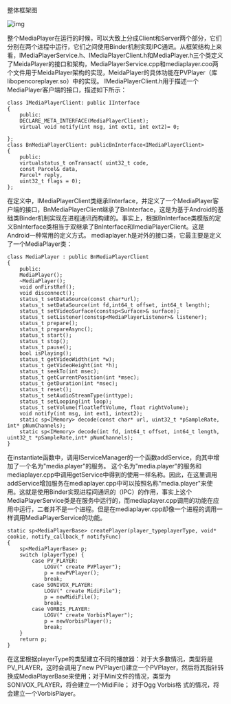 整体框架图

![img](http://emanual.github.io/md-android/img/media_media/01_media.jpg) 

整个MediaPlayer在运行的时候，可以大致上分成Client和Server两个部分，它们分别在两个进程中运行，它们之间使用Binder机制实现IPC通讯。从框架结构上来看，IMediaPlayerService.h、IMediaPlayerClient.h和MediaPlayer.h三个类定义了MeidaPlayer的接口和架构，MediaPlayerService.cpp和mediaplayer.coo两个文件用于MeidaPlayer架构的实现，MeidaPlayer的具体功能在PVPlayer（库libopencoreplayer.so）中的实现。
IMediaPlayerClient.h用于描述一个MediaPlayer客户端的接口，描述如下所示：
```  
class IMediaPlayerClient: public IInterface
{
	public:
	DECLARE_META_INTERFACE(MediaPlayerClient);
	virtual void notify(int msg, int ext1, int ext2)= 0;

};
class BnMediaPlayerClient: publicBnInterface<IMediaPlayerClient>
{
	public:
	virtualstatus_t onTransact( uint32_t code,
	const Parcel& data,
	Parcel* reply,
	uint32_t flags = 0);
};
```
在定义中，IMediaPlayerClient类继承IInterface，并定义了一个MediaPlayer客户端的接口，BnMediaPlayerClient继承了BnInterface<IMediaPlayerClient>，这是为基于Android的基础类Binder机制实现在进程通讯而构建的。事实上，根据BnInterface类模版的定义BnInterface<IMediaPlayerClient>类相当于双继承了BnInterface和ImediaPlayerClient。这是Android一种常用的定义方式。
mediaplayer.h是对外的接口类，它最主要是定义了一个MediaPlayer类：
```  
class MediaPlayer : public BnMediaPlayerClient
{
	public:
	MediaPlayer();
	~MediaPlayer();
	void onFirstRef();
	void disconnect();
	status_t setDataSource(const char*url);
	status_t setDataSource(int fd,int64_t offset, int64_t length);
	status_t setVideoSurface(constsp<Surface>& surface);
	status_t setListener(constsp<MediaPlayerListener>& listener);
	status_t prepare();
	status_t prepareAsync();
	status_t start();
	status_t stop();
	status_t pause();
	bool isPlaying();
	status_t getVideoWidth(int *w);
	status_t getVideoHeight(int *h);
	status_t seekTo(int msec);
	status_t getCurrentPosition(int *msec);
	status_t getDuration(int *msec);
	status_t reset();
	status_t setAudioStreamType(inttype);
	status_t setLooping(int loop);
	status_t setVolume(floatleftVolume, float rightVolume);
	void notify(int msg, int ext1, intext2);
	static sp<IMemory> decode(const char* url, uint32_t *pSampleRate, int* pNumChannels);
	static sp<IMemory> decode(int fd, int64_t offset, int64_t length, uint32_t *pSampleRate,int* pNumChannels);
}
```
在instantiate函数中，调用IServiceManager的一个函数addService，向其中增加了一个名为"media.player"的服务。
这个名为"media.player"的服务和mediaplayer.cpp中调用getService中得到的使用一样名称。因此，在这里调用addService增加服务在mediaplayer.cpp中可以按照名称"media.player"来使用。这就是使用Binder实现进程间通讯的（IPC）的作用，事实上这个MediaPlayerService类是在服务中运行的，而mediaplayer.cpp调用的功能在应用中运行，二者并不是一个进程。但是在mediaplayer.cpp却像一个进程的调用一样调用MediaPlayerService的功能。
```  
static sp<MediaPlayerBase> createPlayer(player_typeplayerType, void* cookie, notify_callback_f notifyFunc)
{
	sp<MediaPlayerBase> p;
	switch (playerType) {
		case PV_PLAYER:
			LOGV(" create PVPlayer");
			p = newPVPlayer();
			break;
		case SONIVOX_PLAYER:
			LOGV(" create MidiFile");
			p = newMidiFile();
			break;
		case VORBIS_PLAYER:
			LOGV(" create VorbisPlayer");
			p = newVorbisPlayer();
			break;
	}
	return p;
}
```
在这里根据playerType的类型建立不同的播放器：对于大多数情况，类型将是PV_PLAYER，这时会调用了new PVPlayer()建立一个PVPlayer，然后将其指针转换成MediaPlayerBase来使用；对于Mini文件的情况，类型为SONIVOX_PLAYER，将会建立一个MidiFile； 对于Ogg Vorbis格 式的情况，将会建立一个VorbisPlayer。